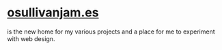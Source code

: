 [osullivanjam.es](https://osullivanjam.es/)
==================================
is the new home for my various projects and a place for me to experiment with web design.
